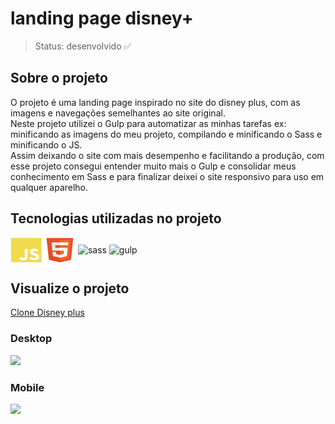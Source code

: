 # landing page disney+

>Status: desenvolvido ✅

## Sobre o projeto
<p> 
  O projeto é uma landing page inspirado no site do disney plus, com as imagens e navegações semelhantes ao site original.
  <br>
  Neste projeto utilizei o Gulp para automatizar as minhas tarefas ex: minificando as imagens do meu projeto, compilando e minificando o Sass e minificando o JS.
  <br>
  Assim deixando o site com mais desempenho e facilitando a produção, com esse projeto consegui entender muito mais o Gulp e consolidar meus conhecimento em Sass e para 
  finalizar deixei o site responsivo para uso em qualquer aparelho.
  <br> 
</p>
 
 ## Tecnologias utilizadas no projeto 
 <div>
  <img align="center" alt="Js" height="40" width="50" src="https://raw.githubusercontent.com/devicons/devicon/master/icons/javascript/javascript-plain.svg">
  <img align="center" alt="HTML" height="40" width="50" src="https://raw.githubusercontent.com/devicons/devicon/master/icons/html5/html5-original.svg">
  <img align="center" alt="sass" height="40" width="50" src="https://cdn.jsdelivr.net/gh/devicons/devicon/icons/sass/sass-original.svg" />
  <img align="center" alt="gulp" height="40" width="50" src="https://cdn.jsdelivr.net/gh/devicons/devicon/icons/gulp/gulp-plain.svg" />
 </div>
  
 ## Visualize o projeto 
 <a href="https://landingpage-disneyplus-2eta-h00equ8z8-rennanveras.vercel.app">Clone Disney plus</a>
 <div display="block">
    <h3>Desktop</h3>
    <img  width="500px" src="https://servidor-estaticos-ashen.vercel.app/clone-disney.png">
    <br>
    <h3>Mobile</h3>
    <img  width="300px" src="https://servidor-estaticos-ashen.vercel.app/disney-mobile.png">
 </div>
